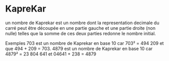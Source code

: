 # KapreKar

un nombre de Kaprekar est un nombre dont la representation decimale du carré peut être découpée en une partie gauche et une partie droite (non nulle) telles que la somme de ces deux parties redonne le nombre initial.

   Exemples
   703 est un nombre de Kaprekar en base 10 car 703² = 494 209 et que 494 + 209 = 703.
   4879 est un nombre de Kaprekar en base 10 car 4879² = 23 804 641 et 04641 + 238 = 4879
